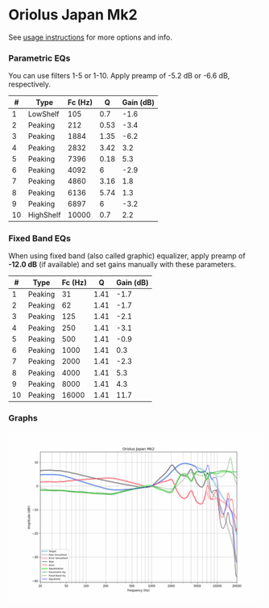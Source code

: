 # Oriolus Japan Mk2
See [usage instructions](https://github.com/jaakkopasanen/AutoEq#usage) for more options and info.

### Parametric EQs
You can use filters 1-5 or 1-10. Apply preamp of -5.2 dB or -6.6 dB, respectively.

|   # | Type      |   Fc (Hz) |    Q |   Gain (dB) |
|-----|-----------|-----------|------|-------------|
|   1 | LowShelf  |       105 | 0.7  |        -1.6 |
|   2 | Peaking   |       212 | 0.53 |        -3.4 |
|   3 | Peaking   |      1884 | 1.35 |        -6.2 |
|   4 | Peaking   |      2832 | 3.42 |         3.2 |
|   5 | Peaking   |      7396 | 0.18 |         5.3 |
|   6 | Peaking   |      4092 | 6    |        -2.9 |
|   7 | Peaking   |      4860 | 3.16 |         1.8 |
|   8 | Peaking   |      6136 | 5.74 |         1.3 |
|   9 | Peaking   |      6897 | 6    |        -3.2 |
|  10 | HighShelf |     10000 | 0.7  |         2.2 |

### Fixed Band EQs
When using fixed band (also called graphic) equalizer, apply preamp of **-12.0 dB** (if available) and set gains manually with these parameters.

|   # | Type    |   Fc (Hz) |    Q |   Gain (dB) |
|-----|---------|-----------|------|-------------|
|   1 | Peaking |        31 | 1.41 |        -1.7 |
|   2 | Peaking |        62 | 1.41 |        -1.7 |
|   3 | Peaking |       125 | 1.41 |        -2.1 |
|   4 | Peaking |       250 | 1.41 |        -3.1 |
|   5 | Peaking |       500 | 1.41 |        -0.9 |
|   6 | Peaking |      1000 | 1.41 |         0.3 |
|   7 | Peaking |      2000 | 1.41 |        -2.3 |
|   8 | Peaking |      4000 | 1.41 |         5.3 |
|   9 | Peaking |      8000 | 1.41 |         4.3 |
|  10 | Peaking |     16000 | 1.41 |        11.7 |

### Graphs
![](./Oriolus%20Japan%20Mk2.png)
